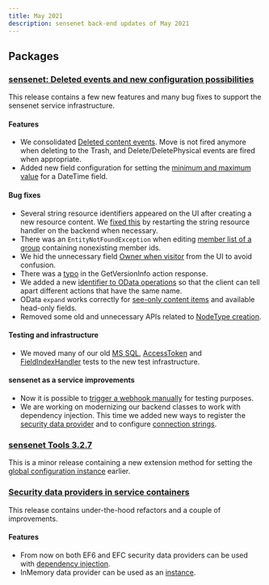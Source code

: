 ```yaml
---
title: May 2021
description: sensenet back-end updates of May 2021
---
```


## Packages

### [sensenet: Deleted events and new configuration possibilities](https://github.com/SenseNet/sensenet/releases/tag/deleted-events)
This release contains a few new features and many bug fixes to support the sensenet service infrastructure.

#### Features
- We consolidated [Deleted content events](https://github.com/sensenet/sensenet/issues/1250). Move is not fired anymore when deleting to the Trash, and Delete/DeletePhysical events are fired when appropriate.
- Added new field configuration for setting the [minimum and maximum value](https://github.com/sensenet/sensenet/issues/1446) for a DateTime field.

#### Bug fixes
- Several string resource identifiers appeared on the UI after creating a new resource content. We [fixed this](https://github.com/sensenet/sensenet/issues/474) by restarting the string resource handler on the backend when necessary.
- There was an `EntityNotFoundException` when editing [member list of a group](https://github.com/sensenet/sensenet/issues/1424) containing nonexisting member ids.
- We hid the unnecessary field [Owner when visitor](https://github.com/SenseNet/sensenet/pull/1428) from the UI to avoid confusion.
- There was a [typo](https://github.com/sensenet/sensenet/issues/1434) in the GetVersionInfo action response.
- We added a new [identifier to OData operations](https://github.com/sensenet/sn-client/issues/1307) so that the client can tell apart different actions that have the same name.
- OData `expand` works correctly for [see-only content items](https://github.com/sensenet/sensenet/issues/1443) and available head-only fields.
- Removed some old and unnecessary APIs related to [NodeType creation](https://github.com/sensenet/sensenet/issues/1448).

#### Testing and infrastructure
- We moved many of our old [MS SQL](https://github.com/sensenet/sensenet/issues/1220), [AccessToken](https://github.com/sensenet/sensenet/issues/1370) and [FieldIndexHandler](https://github.com/sensenet/sensenet/issues/1374) tests to the new test infrastructure.

#### sensenet as a service improvements
- Now it is possible to [trigger a webhook manually](https://github.com/sensenet/sensenet/issues/1409) for testing purposes.
- We are working on modernizing our backend classes to work with dependency injection. This time we added new ways to register the [security data provider](https://github.com/sensenet/sensenet/issues/1438) and to configure [connection strings](https://github.com/sensenet/sensenet/issues/1385).

### [sensenet Tools 3.2.7](https://github.com/SenseNet/sn-tools/releases/tag/v3.2.7)
This is a minor release containing a new extension method for setting the [global configuration instance](https://github.com/SenseNet/sn-tools/pull/56) earlier.

### [Security data providers in service containers](https://github.com/SenseNet/sn-security/releases/tag/security-dp-di)
This release contains under-the-hood refactors and a couple of improvements. 

#### Features
- From now on both EF6 and EFC security data providers can be used with [dependency injection](https://github.com/sensenet/sensenet/issues/1438).
- InMemory data provider can be used as an [instance](https://github.com/sensenet/sn-security/issues/37).